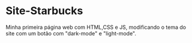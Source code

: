# Site-Starbucks
Minha primeira página web com HTML,CSS e JS, modificando o tema do site com um botão com "dark-mode" e "light-mode".
